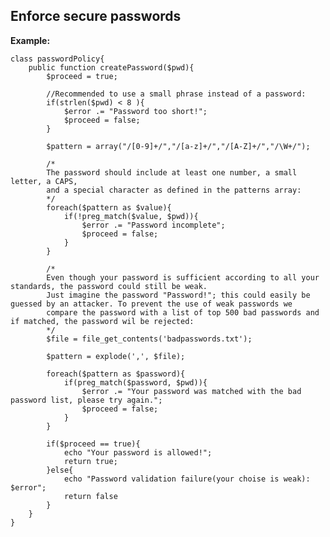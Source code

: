 
Enforce secure passwords
-------

**Example:**

	class passwordPolicy{	
		public function createPassword($pwd){
			$proceed = true;
				
			//Recommended to use a small phrase instead of a password:
			if(strlen($pwd) < 8 ){
				$error .= "Password too short!";
				$proceed = false;
			}
		
			$pattern = array("/[0-9]+/","/[a-z]+/","/[A-Z]+/","/\W+/");		
			
			/*
			The password should include at least one number, a small letter, a CAPS,
			and a special character as defined in the patterns array:
			*/
			foreach($pattern as $value){
				if(!preg_match($value, $pwd)){
					$error .= "Password incomplete";
					$proceed = false;
				}
			}
			
			/*
			Even though your password is sufficient according to all your standards, the password could still be weak.
			Just imagine the password "Password!"; this could easily be guessed by an attacker. To prevent the use of weak passwords we 
			compare the password with a list of top 500 bad passwords and if matched, the password wil be rejected:
			*/
			$file = file_get_contents('badpasswords.txt');
   
			$pattern = explode(',', $file);
			
			foreach($pattern as $password){
				if(preg_match($password, $pwd)){
					$error .= "Your password was matched with the bad password list, please try again.";
					$proceed = false;
				}
			}
			
			if($proceed == true){
				echo "Your password is allowed!";
				return true;
			}else{
				echo "Password validation failure(your choise is weak): $error";
				return false
			}				
		}
	}


	
